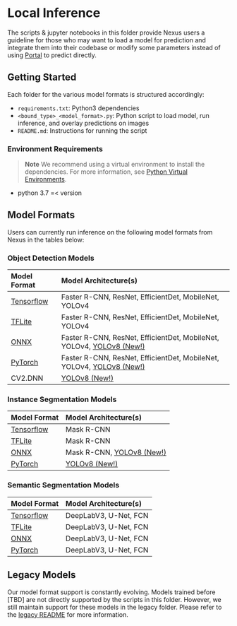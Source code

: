 # Local Inference

The scripts & jupyter notebooks in this folder provide Nexus users a guideline for those who may want to load a model for prediction and integrate them into their codebase or modify some parameters instead of using [Portal](https://github.com/datature/portal) to predict directly.

## Getting Started

Each folder for the various model formats is structured accordingly:

- `requirements.txt`: Python3 dependencies
- `<bound_type>_<model_format>.py`: Python script to load model, run inference, and overlay predictions on images
- `README.md`: Instructions for running the script

### Environment Requirements

> **Note**
> We recommend using a virtual environment to install the dependencies. For more information, see [Python Virtual Environments](https://docs.python.org/3/tutorial/venv.html).

- python 3.7 =< version

## Model Formats

Users can currently run inference on the following model formats from Nexus in the tables below:

### Object Detection Models

| Model Format | Model Architecture(s) |
| :--- | :--- |
| [Tensorflow](./tensorflow/bounding_box/README.md) | Faster R-CNN, ResNet, EfficientDet, MobileNet, YOLOv4 |
| [TFLite](./tflite/bounding_box/README.md) | Faster R-CNN, ResNet, EfficientDet, MobileNet, YOLOv4 |
| [ONNX](./onnx/bounding_box/README.md) | Faster R-CNN, ResNet, EfficientDet, MobileNet, YOLOv4, [YOLOv8 (New!)](./yolov8/bounding_box) |
| [PyTorch](./pytorch/bounding_box/README.md) | Faster R-CNN, ResNet, EfficientDet, MobileNet, YOLOv4, [YOLOv8 (New!)](./yolov8/bounding_box) |
| CV2.DNN | [YOLOv8 (New!)](./yolov8/cv2_dnn/) |

### Instance Segmentation Models

| Model Format | Model Architecture(s) |
| :--- | :--- |
| [Tensorflow](./tensorflow/segmentation/instance/README.md) | Mask R-CNN |
| [TFLite](./tflite/segmentation/instance/README.md) | Mask R-CNN |
| [ONNX](./onnx/segmentation/instance/README.md) | Mask R-CNN, [YOLOv8 (New!)](./yolov8/segmentation) |
| [PyTorch](./pytorch/bounding_box/README.md) | [YOLOv8 (New!)](./yolov8/segmentation) |

### Semantic Segmentation Models

| Model Format | Model Architecture(s) |
| :--- | :--- |
| [Tensorflow](./tensorflow/segmentation/semantic/README.md) | DeepLabV3, U-Net, FCN |
| [TFLite](./tflite/segmentation/semantic/README.md) | DeepLabV3, U-Net, FCN |
| [ONNX](./onnx/segmentation/semantic/README.md) | DeepLabV3, U-Net, FCN |
| [PyTorch](./pytorch/segmentation/semantic/README.md) | DeepLabV3, U-Net, FCN |

## Legacy Models

Our model format support is constantly evolving. Models trained before [TBD] are not directly supported by the scripts in this folder. However, we still maintain support for these models in the legacy folder. Please refer to the [legacy README](./legacy/README.md) for more information.
